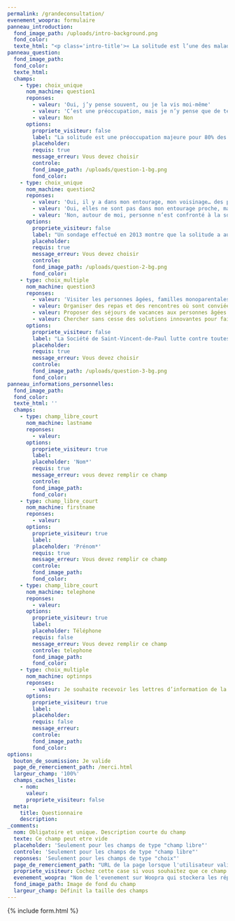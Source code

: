 ```yaml
---
permalink: /grandeconsultation/
evenement_woopra: formulaire
panneau_introduction:
  fond_image_path: /uploads/intro-background.png
  fond_color:
  texte_html: "<p class='intro-title'>« La solitude est l’une des maladies  les plus répandues\_»</p><img class='pape' src='/uploads/pape.png' alt='Pape François'/><p class='pape-name'>Pape François</p><p class='description'>Aidez la Société de Saint-Vincent-de-Paul à adapter ses actions aux nouvelles formes de solitude et à leurs conséquences. Prenez quelques instants pour répondre à cette consultation personnelle. Merci</p><a class='button' href='#slide-0'>Je donne mon avis</a>"
panneau_question:
  fond_image_path:
  fond_color:
  texte_html:
  champs:
    - type: choix_unique
      nom_machine: question1
      reponses:
        - valeur: 'Oui, j’y pense souvent, ou je la vis moi-même'
        - valeur: 'C’est une préoccupation, mais je n’y pense que de temps en temps'
        - valeur: Non
      options:
        propriete_visiteur: false
        label: "La solitude est une préoccupation majeure pour 80% des français. L’est-elle aussi pour vous\_?"
        placeholder:
        requis: true
        message_erreur: Vous devez choisir
        controle:
        fond_image_path: /uploads/question-1-bg.png
        fond_color:
    - type: choix_unique
      nom_machine: question2
      reponses:
        - valeur: 'Oui, il y a dans mon entourage, mon voisinage… des personnes qui sont très seules.'
        - valeur: 'Oui, elles ne sont pas dans mon entourage proche, mais je croise souvent des personnes qui me semblent souffrir de solitude.'
        - valeur: 'Non, autour de moi, personne n’est confronté à la solitude.'
      options:
        propriete_visiteur: false
        label: "Un sondage effectué en 2013 montre que la solitude a augmenté en France, touchant 5 millions de Français en 2013 contre 4 millions en 2010. Avez-vous constaté cette tendance\_?"
        placeholder:
        requis: true
        message_erreur: Vous devez choisir
        controle:
        fond_image_path: /uploads/question-2-bg.png
        fond_color:
    - type: choix_multiple
      nom_machine: question3
      reponses:
        - valeur: 'Visiter les personnes âgées, familles monoparentales, personnes hospitalisées et personnes sans logis…'
        - valeur: Organiser des repas et des rencontres où sont conviées les personnes seules
        - valeur: Proposer des séjours de vacances aux personnes âgées et aux familles pauvres et isolées
        - valeur: Chercher sans cesse des solutions innovantes pour faire face aux nouvelles situations de pauvreté
      options:
        propriete_visiteur: false
        label: "La Société de Saint-Vincent-de-Paul lutte contre toutes les formes de solitude au quotidien. Parmi les actions qu’elle mène dans ce domaine, lesquelles vous semblent particulièrement importantes\_? (Plusieurs réponses possibles)"
        placeholder:
        requis: true
        message_erreur: Vous devez choisir
        controle:
        fond_image_path: /uploads/question-3-bg.png
        fond_color:
panneau_informations_personnelles:
  fond_image_path:
  fond_color:
  texte_html: ''
  champs:
    - type: champ_libre_court
      nom_machine: lastname
      reponses:
        - valeur:
      options:
        propriete_visiteur: true
        label:
        placeholder: 'Nom*'
        requis: true
        message_erreur: vous devez remplir ce champ
        controle:
        fond_image_path:
        fond_color:
    - type: champ_libre_court
      nom_machine: firstname
      reponses:
        - valeur:
      options:
        propriete_visiteur: true
        label:
        placeholder: 'Prénom*'
        requis: true
        message_erreur: Vous devez remplir ce champ
        controle:
        fond_image_path:
        fond_color:
    - type: champ_libre_court
      nom_machine: telephone
      reponses:
        - valeur:
      options:
        propriete_visiteur: true
        label:
        placeholder: Téléphone
        requis: false
        message_erreur: Vous devez remplir ce champ
        controle: telephone
        fond_image_path:
        fond_color:
    - type: choix_multiple
      nom_machine: optinnps
      reponses:
        - valeur: Je souhaite recevoir les lettres d’information de la Société de Saint-Vincent-de-Paul
      options:
        propriete_visiteur: true
        label:
        placeholder:
        requis: false
        message_erreur:
        controle:
        fond_image_path:
        fond_color:
options:
  bouton_de_soumission: Je valide
  page_de_remerciement_path: /merci.html
  largeur_champ: '100%'
  champs_caches_liste:
    - nom:
      valeur:
      propriete_visiteur: false
  meta:
    title: Questionnaire
    description:
_comments:
  nom: Obligatoire et unique. Description courte du champ
  texte: Ce champ peut etre vide
  placeholder: 'Seulement pour les champs de type "champ libre"'
  controle: 'Seulement pour les champs de type "champ libre"'
  reponses: 'Seulement pour les champs de type "choix"'
  page_de_remerciement_path: "URL de la page lorsque l'utilisateur valide le formulaire"
  propriete_visiteur: Cochez cette case si vous souhaitez que ce champ remonte dans les propriétés du visiteur sur Woopra
  evenement_woopra: "Nom de l'evenement sur Woopra qui stockera les répondants"
  fond_image_path: Image de fond du champ
  largeur_champ: Définit la taille des champs
---
```

{% include form.html %}
